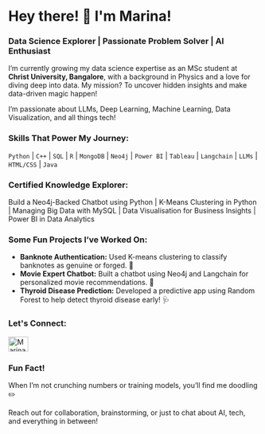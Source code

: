 <h1 align="left">Hey there! 👋 I'm Marina!</h1>
<h3 align="left">Data Science Explorer | Passionate Problem Solver | AI Enthusiast</h3>

<p>
  I’m currently growing my data science expertise as an MSc student at <b>Christ University, Bangalore</b>, with a background in Physics and a love for diving deep into data. My mission? To uncover hidden insights and make data-driven magic happen!
</p>

<p>
  I’m passionate about LLMs, Deep Learning, Machine Learning, Data Visualization, and all things tech!
</p>

<h3 align="left">Skills That Power My Journey:</h3>
<p>
  <code>Python</code> | <code>C++</code> | <code>SQL</code> | <code>R</code> | <code>MongoDB</code> | <code>Neo4j</code> | <code>Power BI</code> | <code>Tableau</code> | <code>Langchain</code> | <code>LLMs</code> | <code>HTML/CSS</code> | <code>Java</code>
</p>

<h3 align="left">Certified Knowledge Explorer:</h3>
<p>
  Build a Neo4j-Backed Chatbot using Python | K-Means Clustering in Python | Managing Big Data with MySQL | Data Visualisation for Business Insights | Power BI in Data Analytics
</p>

<h3 align="left">Some Fun Projects I’ve Worked On:</h3>
<ul>
  <li><b>Banknote Authentication:</b> Used K-means clustering to classify banknotes as genuine or forged. 💸</li>
  <li><b>Movie Expert Chatbot:</b> Built a chatbot using Neo4j and Langchain for personalized movie recommendations. 🎥</li>
  <li><b>Thyroid Disease Prediction:</b> Developed a predictive app using Random Forest to help detect thyroid disease early! 🩺</li>
</ul>

<h3 align="left">Let's Connect:</h3>
<p>
  <a href="https://linkedin.com/in/marina-ts-446939212" target="blank">
    <img src="https://cdn.jsdelivr.net/npm/simple-icons@v3/icons/linkedin.svg" alt="Marina's LinkedIn" height="30" width="40" />
  </a>
</p>

<h3 align="left">Fun Fact!</h3>
<p>
  When I’m not crunching numbers or training models, you’ll find me doodling ✏️
</p>

<p>
  Reach out for collaboration, brainstorming, or just to chat about AI, tech, and everything in between!
</p>
